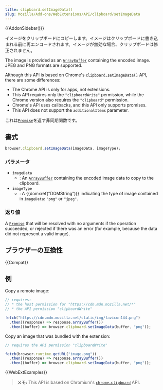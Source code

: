 ```yaml
---
title: clipboard.setImageData()
slug: Mozilla/Add-ons/WebExtensions/API/clipboard/setImageData
---
```


{{AddonSidebar()}}

イメージをクリップボードにコピーします。イメージはクリップボードに書き込まれる前に再エンコードされます。イメージが無効な場合、クリップボードは修正されません。

The image is provided as an [`ArrayBuffer`](/ja/docs/Web/JavaScript/Reference/Global_Objects/ArrayBuffer) containing the encoded image. JPEG and PNG formats are supported.

Although this API is based on Chrome's [`clipboard.setImageData()`](https://developer.chrome.com/apps/clipboard) API, there are some differences:

- The Chrome API is only for apps, not extensions.
- This API requires only the `"clipboardWrite"` permission, while the Chrome version also requires the `"clipboard"` permission.
- Chrome's API uses callbacks, and this API only supports promises.
- This API does not support the `additionalItems` parameter.

これは[`Promise`](/ja/docs/Web/JavaScript/Reference/Global_Objects/Promise)を返す非同期関数です。

## 書式

```js
browser.clipboard.setImageData(imageData, imageType);
```

### パラメータ

- `imageData`
  - : An [`ArrayBuffer`](/ja/docs/Web/JavaScript/Reference/Global_Objects/ArrayBuffer) containing the encoded image data to copy to the clipboard.
- `imageType`
  - : A {{domxref("DOMString")}} indicating the type of image contained in `imageData`: `"png"` or `"jpeg"`.

### 返り値

A [`Promise`](/ja/docs/Web/JavaScript/Reference/Global_Objects/Promise) that will be resolved with no arguments if the operation succeeded, or rejected if there was an error (for example, because the data did not represent a valid image).

## ブラウザーの互換性

{{Compat}}

## 例

Copy a remote image:

```js
// requires:
// * the host permission for "https://cdn.mdn.mozilla.net/*"
// * the API permission "clipboardWrite"

fetch("https://cdn.mdn.mozilla.net/static/img/favicon144.png")
  .then((response) => response.arrayBuffer())
  .then((buffer) => browser.clipboard.setImageData(buffer, "png"));
```

Copy an image that was bundled with the extension:

```js
// requires the API permission "clipboardWrite"

fetch(browser.runtime.getURL("image.png"))
  .then((response) => response.arrayBuffer())
  .then((buffer) => browser.clipboard.setImageData(buffer, "png"));
```

{{WebExtExamples}}

> **メモ:** This API is based on Chromium's [`chrome.clipboard`](https://developer.chrome.com/apps/clipboard) API.
